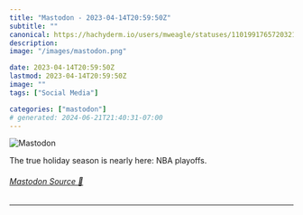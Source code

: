 ```yaml
---
title: "Mastodon - 2023-04-14T20:59:50Z"
subtitle: ""
canonical: https://hachyderm.io/users/mweagle/statuses/110199176572032137
description:
image: "/images/mastodon.png"

date: 2023-04-14T20:59:50Z
lastmod: 2023-04-14T20:59:50Z
image: ""
tags: ["Social Media"]

categories: ["mastodon"]
# generated: 2024-06-21T21:40:31-07:00
---
```

![Mastodon](/images/mastodon.png)

<p>The true holiday season is nearly here: NBA playoffs.</p>


###### [Mastodon Source 🐘](https://hachyderm.io/@mweagle/110199176572032137)

___
